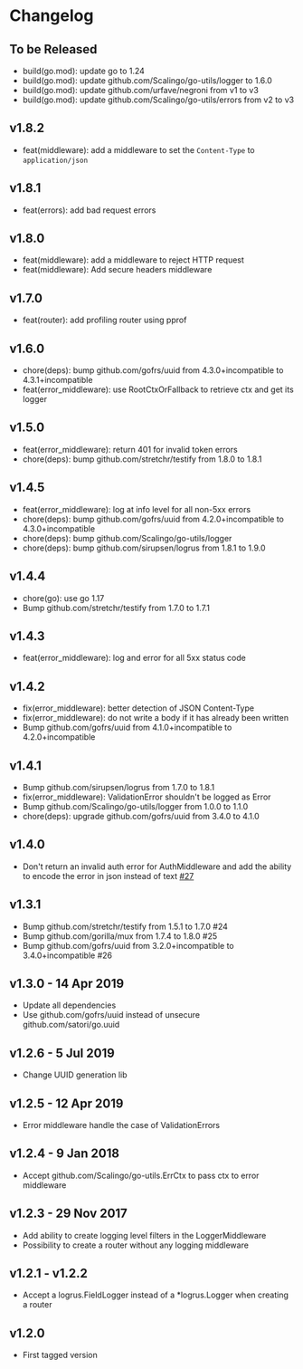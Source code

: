 # Changelog

## To be Released

- build(go.mod): update go to 1.24
- build(go.mod): update github.com/Scalingo/go-utils/logger to 1.6.0
- build(go.mod): update github.com/urfave/negroni from v1 to v3
- build(go.mod): update github.com/Scalingo/go-utils/errors from v2 to v3

## v1.8.2

- feat(middleware): add a middleware to set the `Content-Type` to `application/json`

## v1.8.1

- feat(errors): add bad request errors

## v1.8.0

- feat(middleware): add a middleware to reject HTTP request
- feat(middleware): Add secure headers middleware

## v1.7.0

- feat(router): add profiling router using pprof

## v1.6.0

- chore(deps): bump github.com/gofrs/uuid from 4.3.0+incompatible to 4.3.1+incompatible
- feat(error_middleware): use RootCtxOrFallback to retrieve ctx and get its logger

## v1.5.0

- feat(error_middleware): return 401 for invalid token errors
- chore(deps): bump github.com/stretchr/testify from 1.8.0 to 1.8.1

## v1.4.5

- feat(error_middleware): log at info level for all non-5xx errors
- chore(deps): bump github.com/gofrs/uuid from 4.2.0+incompatible to 4.3.0+incompatible
- chore(deps): bump github.com/Scalingo/go-utils/logger
- chore(deps): bump github.com/sirupsen/logrus from 1.8.1 to 1.9.0

## v1.4.4

- chore(go): use go 1.17
- Bump github.com/stretchr/testify from 1.7.0 to 1.7.1

## v1.4.3

- feat(error_middleware): log and error for all 5xx status code

## v1.4.2

- fix(error_middleware): better detection of JSON Content-Type
- fix(error_middleware): do not write a body if it has already been written
- Bump github.com/gofrs/uuid from 4.1.0+incompatible to 4.2.0+incompatible

## v1.4.1

- Bump github.com/sirupsen/logrus from 1.7.0 to 1.8.1
- fix(error_middleware): ValidationError shouldn't be logged as Error
- Bump github.com/Scalingo/go-utils/logger from 1.0.0 to 1.1.0
- chore(deps): upgrade github.com/gofrs/uuid from 3.4.0 to 4.1.0

## v1.4.0

- Don't return an invalid auth error for AuthMiddleware and add the ability to encode the error in json instead of text
  [#27](https://github.com/Scalingo/go-handlers/pull/27)

## v1.3.1

- Bump github.com/stretchr/testify from 1.5.1 to 1.7.0 #24
- Bump github.com/gorilla/mux from 1.7.4 to 1.8.0 #25
- Bump github.com/gofrs/uuid from 3.2.0+incompatible to 3.4.0+incompatible #26

## v1.3.0 - 14 Apr 2019

- Update all dependencies
- Use github.com/gofrs/uuid instead of unsecure github.com/satori/go.uuid

## v1.2.6 - 5 Jul 2019

- Change UUID generation lib

## v1.2.5 - 12 Apr 2019

- Error middleware handle the case of ValidationErrors

## v1.2.4 - 9 Jan 2018

- Accept github.com/Scalingo/go-utils.ErrCtx to pass ctx to error middleware

## v1.2.3 - 29 Nov 2017

- Add ability to create logging level filters in the LoggerMiddleware
- Possibility to create a router without any logging middleware

## v1.2.1 - v1.2.2

- Accept a logrus.FieldLogger instead of a \*logrus.Logger when creating a router

## v1.2.0

- First tagged version
